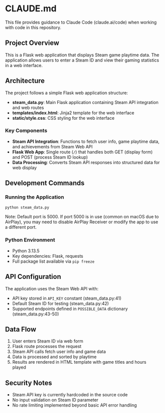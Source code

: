 # CLAUDE.md

This file provides guidance to Claude Code (claude.ai/code) when working with code in this repository.

## Project Overview

This is a Flask web application that displays Steam game playtime data. The application allows users to enter a Steam ID and view their gaming statistics in a web interface.

## Architecture

The project follows a simple Flask web application structure:

- **steam_data.py**: Main Flask application containing Steam API integration and web routes
- **templates/index.html**: Jinja2 template for the web interface
- **static/style.css**: CSS styling for the web interface

### Key Components

- **Steam API Integration**: Functions to fetch user info, game playtime data, and achievements from Steam Web API
- **Flask Web App**: Single route (`/`) that handles both GET (display form) and POST (process Steam ID lookup)
- **Data Processing**: Converts Steam API responses into structured data for web display

## Development Commands

### Running the Application
```bash
python steam_data.py
```
Note: Default port is 5000. If port 5000 is in use (common on macOS due to AirPlay), you may need to disable AirPlay Receiver or modify the app to use a different port.

### Python Environment
- Python 3.13.5
- Key dependencies: Flask, requests
- Full package list available via `pip freeze`

## API Configuration

The application uses the Steam Web API with:
- API key stored in `API_KEY` constant (steam_data.py:41)
- Default Steam ID for testing (steam_data.py:42)
- Supported endpoints defined in `POSSIBLE_DATA` dictionary (steam_data.py:43-50)

## Data Flow

1. User enters Steam ID via web form
2. Flask route processes the request
3. Steam API calls fetch user info and game data
4. Data is processed and sorted by playtime
5. Results are rendered in HTML template with game titles and hours played

## Security Notes

- Steam API key is currently hardcoded in the source code
- No input validation on Steam ID parameter
- No rate limiting implemented beyond basic API error handling